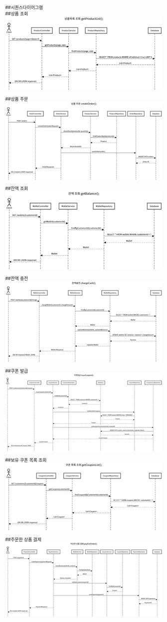 ##시퀀스다이어그램  
##상품 조회  
<img src="img\getProductList_actor_sequence.png"/>
    
##상품 주문  
<img src="img\createOrder_actor_sequence.png"/>
  
##잔액 조회  
<img src="img\getBalance_actor_sequence.png"/>  
  
##잔액 충전  
<img src="img\chargeCash_sequence.png"/>  
  
##쿠폰 발급  
<img src="img\issueCoupon_sequence.png"/>  
  
##보유 쿠폰 목록 조회  
<img src="img\getCouponList_sequence.png"/>  
  
##주문한 상품 결제  
<img src="img\payForOrder_sequence.png"/>
